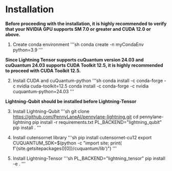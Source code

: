 # Installation
**Before proceeding with the installation, it is highly recommended to verify that your NVIDIA GPU supports SM 7.0 or greater and CUDA 12.0 or above.**

1. Create conda environment
'''sh
conda create -n myCondaEnv python=3.9
'''

**Since Lightning Tensor supports cuQuantum version 24.03 and cuQuantum 24.03 supports CUDA Toolkit 12.5, it is highly recommended to proceed with CUDA Toolkit 12.5.**

2. Install CUDA and cuQuantum-python
'''sh
conda install -c conda-forge -c nvidia cuda-toolkit=12.5
conda install -c conda-forge -c nvidia cuquantum-python=24.03
'''

**Lightning-Qubit should be installed before Lightning-Tensor**

3. Install Lightning-Qubit
'''sh
git clone https://github.com/PennyLaneAI/pennylane-lightning.git
cd pennylane-lightning
pip install -r requirements.txt
PL_BACKEND="lightning_qubit" pip install .
'''

4. Install cutensornet library
'''sh
pip install cutensornet-cu12
export CUQUANTUM_SDK=$(python -c "import site; print( f'{site.getsitepackages()[0]}/cuquantum/lib')")
'''

5. Install Lightning-Tensor
'''sh
PL_BACKEND="lightning_tensor" pip install -e .
'''

